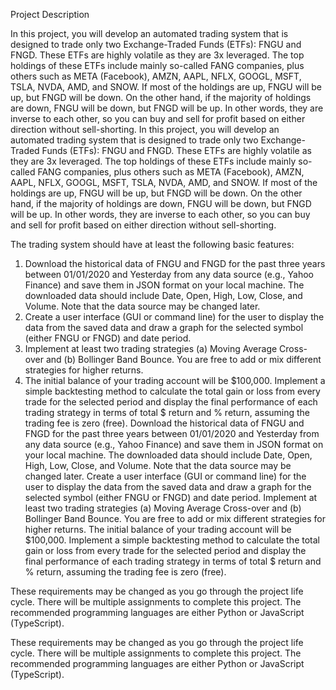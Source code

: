 Project Description 

In this project, you will develop an automated trading system that is designed to trade only two Exchange-Traded Funds (ETFs): FNGU and FNGD. 
These ETFs are highly volatile as they are 3x leveraged. The top holdings of these ETFs include mainly so-called FANG companies, plus others 
such as META (Facebook), AMZN, AAPL, NFLX, GOOGL, MSFT, TSLA, NVDA, AMD, and SNOW. If most of the holdings are up, FNGU will be up, but FNGD 
will be down. On the other hand, if the majority of holdings are down, FNGU will be down, but FNGD will be up. In other words, they are inverse 
to each other, so you can buy and sell for profit based on either direction without sell-shorting. 
In this project, you will develop an automated trading system that is designed to trade only two Exchange-Traded Funds (ETFs): FNGU and FNGD. These ETFs are highly volatile as they are 3x leveraged. The top holdings of these ETFs include mainly so-called FANG companies, plus others such as META (Facebook), AMZN, AAPL, NFLX, GOOGL, MSFT, TSLA, NVDA, AMD, and SNOW. If most of the holdings are up, FNGU will be up, but FNGD will be down. On the other hand, if the majority of holdings are down, FNGU will be down, but FNGD will be up. In other words, they are inverse to each other, so you can buy and sell for profit based on either direction without sell-shorting. 

The trading system should have at least the following basic features: 
1. Download the historical data of FNGU and FNGD for the past three years between 01/01/2020 and Yesterday from any data source 
  (e.g., Yahoo Finance) and save them in JSON format on your local machine. The downloaded data should include Date, Open, High, 
  Low, Close, and Volume. Note that the data source may be changed later.
2. Create a user interface (GUI or command line) for the user to display the data from the saved data and draw a graph for the
   selected symbol (either FNGU or FNGD) and date period. 
3. Implement at least two trading strategies (a) Moving Average Cross-over and (b) Bollinger Band Bounce. You are free to add or mix
   different strategies for higher returns. 
4. The initial balance of your trading account will be $100,000. Implement a simple backtesting method to calculate the total gain or
   loss from every trade for the selected period and display the final performance of each trading strategy in terms of total $ return
   and % return, assuming the trading fee is zero (free). 
Download the historical data of FNGU and FNGD for the past three years between 01/01/2020 and Yesterday from any data source (e.g., Yahoo Finance) and save them in JSON format on your local machine. The downloaded data should include Date, Open, High, Low, Close, and Volume. Note that the data source may be changed later.
 Create a user interface (GUI or command line) for the user to display the data from the saved data and draw a graph for the selected symbol (either FNGU or FNGD) and date period. 
Implement at least two trading strategies (a) Moving Average Cross-over and (b) Bollinger Band Bounce. You are free to add or mix different strategies for higher returns. 
The initial balance of your trading account will be $100,000. Implement a simple backtesting method to calculate the total gain or loss from every trade for the selected period and display the final performance of each trading strategy in terms of total $ return and % return, assuming the trading fee is zero (free). 

These requirements may be changed as you go through the project life cycle. There will be multiple assignments to complete this project. The recommended programming languages are either Python or JavaScript (TypeScript).

These requirements may be changed as you go through the project life cycle. There will be multiple assignments to complete this project. 
The recommended programming languages are either Python or JavaScript (TypeScript).